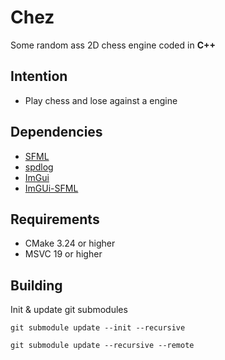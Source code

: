 # Chez

Some random ass 2D chess engine coded in **C++**

## Intention
- Play chess and lose against a engine

## Dependencies
- [SFML](https://www.sfml-dev.org/index.php) 
- [spdlog](https://github.com/gabime/spdlog)
- [ImGui](https://github.com/ocornut/imgui)
- [ImGUi-SFML](https://github.com/SFML/imgui-sfml)

## Requirements
- CMake 3.24 or higher
- MSVC 19 or higher

## Building

Init & update git submodules
```shell
git submodule update --init --recursive
```
```shell
git submodule update --recursive --remote
```
